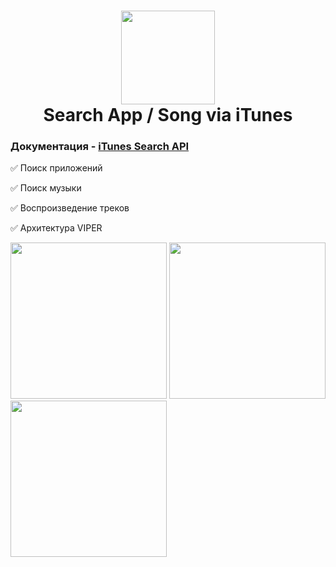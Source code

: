 
<h1 align="center">
    <img src="https://upload.wikimedia.org/wikipedia/commons/2/2a/ITunes_12.2_logo.png" width="150">
    <br>
    Search App / Song via iTunes
</h1>

### Документация - [iTunes Search API](https://developer.apple.com/library/archive/documentation/AudioVideo/Conceptual/iTuneSearchAPI/index.html)
:white_check_mark: Поиск приложений

:white_check_mark: Поиск музыки

:white_check_mark: Воспроизведение треков

:white_check_mark: Архитектура VIPER
  
<img src="https://github.com/ArturKondratev/Lesson7/blob/main/iOSArchitecturesDemo/Screen/Screen1.png?raw=true" width="250">   <img src="https://github.com/ArturKondratev/Lesson7/blob/main/iOSArchitecturesDemo/Screen/Screen2.png?raw=true" width="250">   <img src="https://github.com/ArturKondratev/Lesson7/blob/main/iOSArchitecturesDemo/Screen/Screen3.png?raw=true" width="250">
